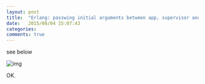 ```yaml
---
layout: post
title:  "Erlang: passwing initial arguments between app, supervisor and gen_server"
date:   2015/08/04 15:07:43
categories:
comments: true
---
```



see below


![img](https://dl.dropboxusercontent.com/s/pwk2o8ylv9k5ol6/erlang_app_sup_srv_args.svg)


OK.

